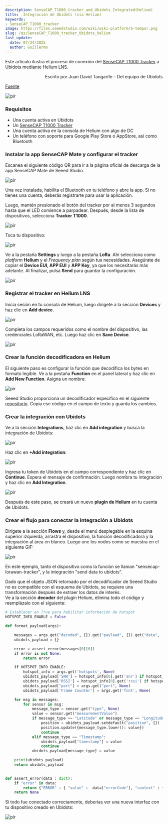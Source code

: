 ```yaml
---
description: SenseCAP_T1000_tracker_and_Ubidots_Integrated(Helium)
title:  Integración de Ubidots (via Helium)
keywords:
- SenseCAP_T1000_tracker
image: https://files.seeedstudio.com/wiki/wiki-platform/S-tempor.png
slug: /es/SenseCAP_T1000_tracker_Ubidots_Helium
last_update:
  date: 07/24/2025
  author: Guillermo
---
```


Este artículo ilustra el proceso de conexión del [SenseCAP T1000 Tracker](https://www.seeedstudio.com/SenseCAP-Card-Tracker-T1000-A-p-5697.html) a Ubidots mediante Helium LNS.

<div align="right">
Escrito por Juan David Tangarife - Del equipo de Ubidots  
</div>

[Fuente](https://help.ubidots.com/en/articles/8144778-connect-seeed-studio-sensecap-t1000-x-lorawan-tracker-to-ubidots-helium-lns)

<p style={{textAlign: 'center'}}><img src="https://downloads.intercomcdn.com/i/o/788772796/62a6662b1c9082f3ffc2b26b/image+5.png" alt="pir" width={400} height="auto" /></p>

### Requisitos

- Una cuenta activa en Ubidots  
- Un [SenseCAP T1000 Tracker](https://www.seeedstudio.com/sensecap-t1000-tracker?utm_source=emailsig&utm_medium=emailsig&utm_campaign=emailsig)  
- Una cuenta activa en la consola de Helium con algo de DC  
- Un teléfono con soporte para Google Play Store o AppStore, así como Bluetooth  

### Instalar la app SenseCAP Mate y configurar el tracker

Escanea el siguiente código QR para ir a la página oficial de descarga de la app SenseCAP Mate de Seeed Studio.

<p style={{textAlign: 'center'}}><img src="https://downloads.intercomcdn.com/i/o/788590034/a636320e04a17ad23cec9ac6/image+2%282%29.png" alt="pir" width={200} height="auto" /></p>

Una vez instalada, habilita el Bluetooth en tu teléfono y abre la app. Si no tienes una cuenta, deberás registrarte para usar la aplicación.

Luego, mantén presionado el botón del tracker por al menos 3 segundos hasta que el LED comience a parpadear. Después, desde la lista de dispositivos, selecciona **Tracker T1000**.

<p style={{textAlign: 'center'}}><img src="https://downloads.intercomcdn.com/i/o/788602896/e42a8ef20f1c0ecfd5b20b17/2.gif" alt="pir" width={800} height="auto" /></p>

Toca tu dispositivo:

<p style={{textAlign: 'center'}}><img src="https://downloads.intercomcdn.com/i/o/788612522/9015280b3a7eb52f8451f9f7/Group+1%284%29.png" alt="pir" width={300} height="auto" /></p>

Ve a la pestaña **Settings** y luego a la pestaña **LoRa**. Ahí selecciona como _platform_ **Helium** y el _Frequency plan_ según tus necesidades. Asegúrate de copiar el **Device EUI, APP EUI** y **APP Key**, ya que los necesitarás más adelante. Al finalizar, pulsa **Send** para guardar la configuración.

<p style={{textAlign: 'center'}}><img src="https://downloads.intercomcdn.com/i/o/788613272/545654eedd7d0c4be47a7177/Group+2%283%29.png" alt="pir" width={300} height="auto" /></p>

### Registrar el tracker en Helium LNS

Inicia sesión en tu consola de Helium, luego dirígete a la sección **Devices** y haz clic en **Add device**.

<p style={{textAlign: 'center'}}><img src="https://downloads.intercomcdn.com/i/o/597484015/8c15e6c54b08e7f4fa3d1a7e/image300.png" alt="pir" width={800} height="auto" /></p>

Completa los campos requeridos como el nombre del dispositivo, las credenciales LoRaWAN, etc. Luego haz clic en **Save Device**.

<p style={{textAlign: 'center'}}><img src="https://downloads.intercomcdn.com/i/o/597505603/72dec54d6bb3f6ca4f44d628/image504.png" alt="pir" width={800} height="auto" /></p>

### Crear la función decodificadora en Helium

El siguiente paso es configurar la función que decodifica los bytes en formato legible. Ve a la pestaña **Function** en el panel lateral y haz clic en **Add New Function**. Asigna un nombre:

<p style={{textAlign: 'center'}}><img src="https://downloads.intercomcdn.com/i/o/788631256/c066827c0eaebdc9dbf629d3/Group+3%282%29.png" alt="pir" width={800} height="auto" /></p>

Seeed Studio proporciona un decodificador específico en el siguiente [repositorio](https://github.com/Seeed-Solution/TTN-Payload-Decoder/blob/master/SenseCAP_LoRaWAN_V4_Decoder_For_Helium.js). Copia ese código en el campo de texto y guarda los cambios.

### Crear la integración con Ubidots

Ve a la sección **Integrations**, haz clic en **Add integration** y busca la integración de Ubidots:

<p style={{textAlign: 'center'}}><img src="https://downloads.intercomcdn.com/i/o/597507996/c47773268f7810506757ee6e/image566.png" alt="pir" width={800} height="auto" /></p>

Haz clic en **+Add integration**:

<p style={{textAlign: 'center'}}><img src="https://downloads.intercomcdn.com/i/o/597508059/9e279e2f7f3c94081457e409/image3369.png" alt="pir" width={800} height="auto" /></p>

Ingresa tu token de Ubidots en el campo correspondiente y haz clic en **Continue**. Espera el mensaje de confirmación. Luego nombra tu integración y haz clic en **Add Integration**.

<p style={{textAlign: 'center'}}><img src="https://downloads.intercomcdn.com/i/o/597508025/8576db8c4413b16e710aee9f/image2619.png" alt="pir" width={800} height="auto" /></p>

Después de este paso, se creará un nuevo **plugin de Helium** en tu cuenta de Ubidots.

### Crear el flujo para conectar la integración a Ubidots

Dirígete a la sección **Flows** y, desde el menú desplegable en la esquina superior izquierda, arrastra el dispositivo, la función decodificadora y la integración al área en blanco. Luego une los nodos como se muestra en el siguiente GIF:

<p style={{textAlign: 'center'}}><img src="https://downloads.intercomcdn.com/i/o/788706473/fa87a7bbb8f32f6e10b41f51/last.gif" alt="pir" width={800} height="auto" /></p>

En este ejemplo, tanto el dispositivo como la función se llaman "sensecap-lorawan-tracker", y la integración "send data to ubidots".

Dado que el objeto JSON retornado por el decodificador de Seeed Studio no es compatible con el esquema de Ubidots, se requiere una transformación después de extraer los datos de interés.  
Ve a la sección **decoder** del plugin Helium, elimina todo el código y reemplázalo con el siguiente:

```python
# Establecer en True para habilitar información de hotspot
HOTSPOT_INFO_ENABLE = False

def format_payload(args):

    messages = args.get("decoded", {}).get("payload", {}).get("data", {}).get("messages", [])
    ubidots_payload = {}

    error = assert_error(messages[0][0])
    if error is not None:
        return error

    if HOTSPOT_INFO_ENABLE:
        hotspot_info = args.get('hotspots', None)
        ubidots_payload['SNR'] = hotspot_info[0].get('snr') if hotspot_info is not None else None
        ubidots_payload['RSSI'] = hotspot_info[0].get('rssi') if hotspot_info is not None else None
        ubidots_payload["port"] = args.get("port", None)
        ubidots_payload['Frame Counter'] = args.get('fcnt', None)

    for msg in messages:
        for sensor in msg:
            message_type = sensor.get("type", None)
            value = sensor.get("measurementValue")
            if message_type == "Latitude" or message_type == "Longitude":
                position = ubidots_payload.setdefault("position", {})
                position.update({message_type.lower(): value})
                continue
            elif message_type == "Timestamp":
                ubidots_payload["timestamp"] = value
                continue
            ubidots_payload[message_type] = value

    print(ubidots_payload)
    return ubidots_payload
    

def assert_error(data : dict):
    if "error" in data:
        return {"ERROR" : { "value" :  data["errorCode"], "context" : { "status" : data["error"]}}}
    return None
```

Si todo fue conectado correctamente, deberías ver una nueva interfaz con tu dispositivo creado en Ubidots:
<p style={{textAlign: 'center'}}><img src="https://downloads.intercomcdn.com/i/o/788764383/864309856f8e7c43f7ab5317/image+4.png" alt="pir" width={800} height="auto" /></p>
